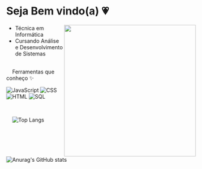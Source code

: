 
# Seja Bem vindo(a) 💗

<img src="https://media.giphy.com/media/fX5cZemSfX1cMZYuUJ/giphy.gif" width="350px" align="right">


  - Técnica em Informática
  - Cursando Análise e Desenvolvimento de Sistemas
    
<br>
‎ ‎ ‎ ‎ Ferramentas que conheço ✨

<br> 

![JavaScript]()
![CSS]()
![HTML]()
![SQL]()



<br>



‎ ‎ ‎ ‎ ![Top Langs](https://github-readme-stats.vercel.app/api/top-langs/?username=juliaturubia&layout=compact&show_icons=true&theme=dracula) 
<br> 
![Anurag's GitHub stats](https://github-readme-stats.vercel.app/api?username=juliaturubia&show_icons=true&theme=dracula) 



<!--
**juliaturubia/juliaturubia** is a ✨ _special_ ✨ repository because its `README.md` (this file) appears on your GitHub profile.

Here are some ideas to get you started:

- 🔭 I’m currently working on ...
- 🌱 I’m currently learning ...
- 👯 I’m looking to collaborate on ...
- 🤔 I’m looking for help with ...
- 💬 Ask me about ...
- 📫 How to reach me: ...
- 😄 Pronouns: ...
- ⚡ Fun fact: ...
-->
